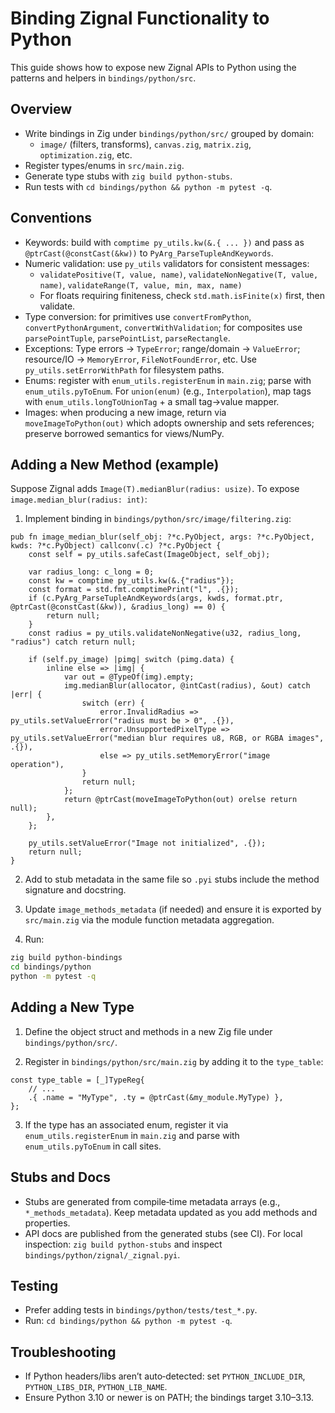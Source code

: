 # Binding Zignal Functionality to Python

This guide shows how to expose new Zignal APIs to Python using the patterns and helpers in `bindings/python/src`.

## Overview

- Write bindings in Zig under `bindings/python/src/` grouped by domain:
  - `image/` (filters, transforms), `canvas.zig`, `matrix.zig`, `optimization.zig`, etc.
- Register types/enums in `src/main.zig`.
- Generate type stubs with `zig build python-stubs`.
- Run tests with `cd bindings/python && python -m pytest -q`.

## Conventions

- Keywords: build with `comptime py_utils.kw(&.{ ... })` and pass as `@ptrCast(@constCast(&kw))` to `PyArg_ParseTupleAndKeywords`.
- Numeric validation: use `py_utils` validators for consistent messages:
  - `validatePositive(T, value, name)`, `validateNonNegative(T, value, name)`, `validateRange(T, value, min, max, name)`
  - For floats requiring finiteness, check `std.math.isFinite(x)` first, then validate.
- Type conversion: for primitives use `convertFromPython`, `convertPythonArgument`, `convertWithValidation`; for composites use `parsePointTuple`, `parsePointList`, `parseRectangle`.
- Exceptions: Type errors → `TypeError`; range/domain → `ValueError`; resource/IO → `MemoryError`, `FileNotFoundError`, etc. Use `py_utils.setErrorWithPath` for filesystem paths.
- Enums: register with `enum_utils.registerEnum` in `main.zig`; parse with `enum_utils.pyToEnum`. For `union(enum)` (e.g., `Interpolation`), map tags with `enum_utils.longToUnionTag` + a small tag→value mapper.
- Images: when producing a new image, return via `moveImageToPython(out)` which adopts ownership and sets references; preserve borrowed semantics for views/NumPy.

## Adding a New Method (example)

Suppose Zignal adds `Image(T).medianBlur(radius: usize)`. To expose `image.median_blur(radius: int)`:

1) Implement binding in `bindings/python/src/image/filtering.zig`:

```zig
pub fn image_median_blur(self_obj: ?*c.PyObject, args: ?*c.PyObject, kwds: ?*c.PyObject) callconv(.c) ?*c.PyObject {
    const self = py_utils.safeCast(ImageObject, self_obj);

    var radius_long: c_long = 0;
    const kw = comptime py_utils.kw(&.{"radius"});
    const format = std.fmt.comptimePrint("l", .{});
    if (c.PyArg_ParseTupleAndKeywords(args, kwds, format.ptr, @ptrCast(@constCast(&kw)), &radius_long) == 0) {
        return null;
    }
    const radius = py_utils.validateNonNegative(u32, radius_long, "radius") catch return null;

    if (self.py_image) |pimg| switch (pimg.data) {
        inline else => |img| {
            var out = @TypeOf(img).empty;
            img.medianBlur(allocator, @intCast(radius), &out) catch |err| {
                switch (err) {
                    error.InvalidRadius => py_utils.setValueError("radius must be > 0", .{}),
                    error.UnsupportedPixelType => py_utils.setValueError("median blur requires u8, RGB, or RGBA images", .{}),
                    else => py_utils.setMemoryError("image operation"),
                }
                return null;
            };
            return @ptrCast(moveImageToPython(out) orelse return null);
        },
    };

    py_utils.setValueError("Image not initialized", .{});
    return null;
}
```

2) Add to stub metadata in the same file so `.pyi` stubs include the method signature and docstring.

3) Update `image_methods_metadata` (if needed) and ensure it is exported by `src/main.zig` via the module function metadata aggregation.

4) Run:

```bash
zig build python-bindings
cd bindings/python
python -m pytest -q
```

## Adding a New Type

1) Define the object struct and methods in a new Zig file under `bindings/python/src/`.

2) Register in `bindings/python/src/main.zig` by adding it to the `type_table`:

```zig
const type_table = [_]TypeReg{
    // ...
    .{ .name = "MyType", .ty = @ptrCast(&my_module.MyType) },
};
```

3) If the type has an associated enum, register it via `enum_utils.registerEnum` in `main.zig` and parse with `enum_utils.pyToEnum` in call sites.

## Stubs and Docs

- Stubs are generated from compile‑time metadata arrays (e.g., `*_methods_metadata`). Keep metadata updated as you add methods and properties.
- API docs are published from the generated stubs (see CI). For local inspection: `zig build python-stubs` and inspect `bindings/python/zignal/_zignal.pyi`.

## Testing

- Prefer adding tests in `bindings/python/tests/test_*.py`.
- Run: `cd bindings/python && python -m pytest -q`.

## Troubleshooting

- If Python headers/libs aren’t auto‑detected: set `PYTHON_INCLUDE_DIR`, `PYTHON_LIBS_DIR`, `PYTHON_LIB_NAME`.
- Ensure Python 3.10 or newer is on PATH; the bindings target 3.10–3.13.
